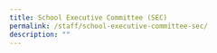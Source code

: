 ```yaml
---
title: School Executive Committee (SEC)
permalink: /staff/school-executive-committee-sec/
description: ""
---
```

